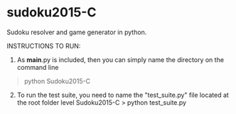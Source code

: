 # sudoku2015-C
Sudoku resolver and game generator in python.

INSTRUCTIONS TO RUN:

1. As __main__.py is included, then you can simply name the directory on the command line
> python Sudoku2015-C

2. To run the test suite, you need to name the "test_suite.py" file located at the root folder level
Sudoku2015-C > python test_suite.py